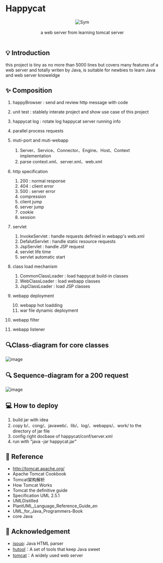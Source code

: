 # Happycat
<p align = "center">
<img alt="Sym" src="https://user-images.githubusercontent.com/46141646/113502918-8de69f80-9561-11eb-8281-078e75bbe750.png">
<br><br>
a web server from learning tomcat server
<br><br>
</p>

## 💡 Introduction
this project is tiny as no more than 5000 lines but covers many features of a web server and totally writen by Java, is suitable for newbies to learn Java and web server knoweldge 

## ✨ Composition
1. happyBrowser :  send and review http message with code
2. unit test : stablely interate project and show use case of this project
3. happycat log : rotate log happycat server running info
4. parallel process requests
5. muti-port and muti-webapp

   1. Server、Service、Connector、Engine、Host、Context implementation
   2. parse context.xml、server.xml、web.xml
6. http specification

   1. 200 : normal response
   2. 404 : client error
   3. 500 : server error
   4. compression
   5. client jump
   6. server jump
   7. cookie
   8. session
7. servlet

   1. InvokeServlet : handle requests definied in webapp's web.xml
   2. DefalutServlet : handle static resource requests
   3. JspServlet : handle JSP request
   4. servlet life time
   5. servlet automatic start
8. class load mechanism

   1. CommonClassLoader : load happycat build-in classes
   2. WebClassLoader : load webapp classes
   3. JspClassLoader : load JSP classes
9. webapp deployment

   10. webapp hot loadding
   11. war file dynamic deployment
10. webapp filter
11. webapp listener

## 🔍Class-diagram for core classes
![image](https://user-images.githubusercontent.com/46141646/113503439-6cd37e00-9564-11eb-8921-0792f1b5a68d.png)


## 🔍 Sequence-diagram for a 200 request
![image](https://user-images.githubusercontent.com/46141646/113503469-a73d1b00-9564-11eb-940a-6e31b8105460.png)

## 💻 How to deploy
1. build jar with idea 
2. copy b/、cong/、javaweb/、lib/、log/、webapps/、work/  to the directory of jar file
3. config right docbase of happycat/conf/server.xml 
4. run with "java -jar happycat.jar"

## 👀 Reference 
* http://tomcat.apache.org/
* Apache Tomcat Cookbook
* Tomcat架构解析
* How Tomcat Works
* Tomcat the definitive guide
* Specification UML 2.5.1
* UMLDistilled
* PlantUML_Language_Reference_Guide_en
* UML_for_Java_Programmers-Book
* core Java

## 🙏 Acknowledgement
* [jsoup](https://github.com/jhy/jsoup): Java HTML parser
* [hutool](https://www.hutool.cn/)：A set of tools that keep Java sweet
* [tomcat](http://tomcat.apache.org/)：A widely used web server
